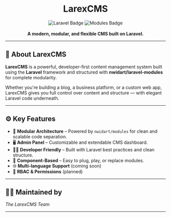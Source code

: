 <h1 align="center">LarexCMS</h1>

<p align="center">
  <img src="https://img.shields.io/badge/built%20with-Laravel-red?style=flat-square" alt="Laravel Badge">
  <img src="https://img.shields.io/badge/modular-powered%20by%20nwidart/modules-blue?style=flat-square" alt="Modules Badge">
  <br><br>
  <strong>A modern, modular, and flexible CMS built on Laravel.</strong>
</p>

---

## 🌟 About LarexCMS

**LarexCMS** is a powerful, developer-first content management system built using the **Laravel** framework and structured with **nwidart/laravel-modules** for complete modularity.

Whether you're building a blog, a business platform, or a custom web app, LarexCMS gives you full control over content and structure — with elegant Laravel code underneath.

---

## ⚙️ Key Features

- 🧩 **Modular Architecture** – Powered by `nwidart/modules` for clean and scalable code separation.
- 🖥️ **Admin Panel** – Customizable and extendable CMS dashboard.
- 🧑‍💻 **Developer Friendly** – Built with Laravel best practices and clean structure.
- 🧱 **Component-Based** – Easy to plug, play, or replace modules.
- 🌐 **Multi-language Support** (coming soon)
- 🔐 **RBAC & Permissions** (planned)

---

## 🧑‍🚀 Maintained by

*The LarexCMS Team*

---
